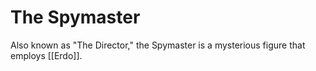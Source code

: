 # The Spymaster

Also known as "The Director," the Spymaster is a mysterious figure that employs [[Erdo]].